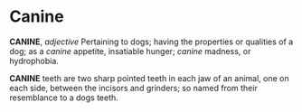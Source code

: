 # Canine

**CANINE**, _adjective_ Pertaining to dogs; having the properties or qualities of a dog; as a _canine_ appetite, insatiable hunger; _canine_ madness, or hydrophobia.

**CANINE** teeth are two sharp pointed teeth in each jaw of an animal, one on each side, between the incisors and grinders; so named from their resemblance to a dogs teeth.